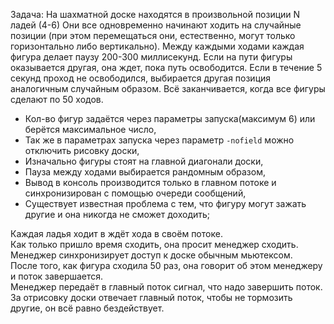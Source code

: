 Задача:
На шахматной доске находятся в произвольной позиции N ладей (4-6) Они все одновременно начинают ходить на случайные позиции (при этом перемещаться они, естественно, могут только горизонтально либо вертикально). Между каждыми ходами каждая фигура делает паузу 200-300 миллисекунд. Если на пути фигуры оказывается другая, она ждет, пока путь освободится. Если в течение 5 секунд проход не освободился, выбирается другая позиция аналогичным случайным образом. Всё заканчивается, когда все фигуры сделают по 50 ходов.

* Кол-во фигур задаётся через параметры запуска(максимум 6) или берётся максимальное число,
* Так же в параметрах запуска через параметр `-nofield` можно отключить рисовку доски,
* Изначально фигуры стоят на главной диагонали доски,
* Пауза между ходами выбирается рандомным образом,
* Вывод в консоль производится только в главном потоке и синхронизирован с помощью очереди сообщений,
* Существует известная проблема с тем, что фигуру могут зажать другие и она никогда не сможет доходить;

Каждая ладья ходит в ждёт хода в своём потоке.  
Как только пришло время сходить, она просит менеджер сходить.  
Менеджер синхронизирует доступ к доске обычным мьютексом.  
После того, как фигура сходила 50 раз, она говорит об этом менеджеру и поток завершается.  
Менеджер передаёт в главный поток сигнал, что надо завершить поток.  
За отрисовку доски отвечает главный поток, чтобы не тормозить другие, он всё равно бездействует.